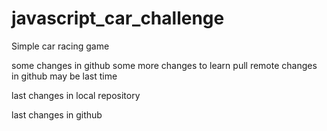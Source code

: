 # javascript_car_challenge
Simple car racing game 

some changes in github
some more changes to learn pull 
remote changes in github may be last time

last changes in local repository

last changes in github


